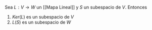 Sea $L:V\to W$ un [[Mapa Lineal]] y $S$ un subespacio de $V$. Entonces
1. $Ker(L)$ es un subespacio de $V$
2. $L(S)$ es un subespacio de $W$
